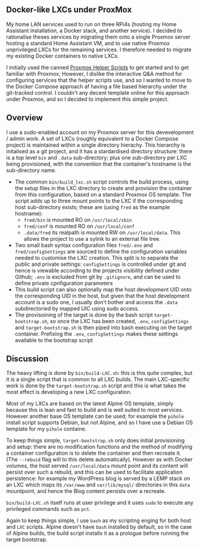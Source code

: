 ## Docker-like LXCs under ProxMox

My home LAN services used to run on three RPi4s (hosting my Home Assistant installation, a Docker stack, and another service). I decided to rationalise theses services by migrating them onto a single Proxmox server hosting a standard Home Assistant VM, and to use native Proxmox unprivileged LXCs for the remaining services. I therefore needed to migrate my existing Docker containers to native LXCs.

I initially used the canned [Proxmox Helper Scripts](https://tteck.github.io/Proxmox/) to get started and to get familiar with Proxmox;  However, I dislike the interactive Q&A method for configuring services that the helper scripts use, and so I wanted to move to the Docker Compose approach af having a file based hierarchy under the git-tracked control.   I couldn't any decent template online for this approach under Proxmox, and so I decided to implement this simple project.

## Overview

I use a sudo-enabled account on my Proxmox server for this devevelopment / admin work.  A set of LXCs (roughly equivalent to a Docker Compose project) is maintained within a single directory hierachy. This hierarchy is initalised as a git project, and it has a stardardised directory structure:  there is a top level  `bin` and `.data` sub-directory; plus one sub-directory per LXC being provisioned, with the convention that the container's hostname is the sub-directory name.

-  The common `bin/build_lxc.sh` script controls the build process, using the setup files in the LXC directory to create and provision the container from this configuration, based on a standard Proxmox OS template.  The script adds up to three mount points to the LXC if the corresponding host sub-directory exists; these are (using `fred` as the example hostname):
   -  `fred/bin` is mounted RO on `/usr/local/sbin`
   -  `fred/conf` is mounted RO on `/usr/local/conf`
   -  `.data/fred` its realpath is mounted RW on `/usr/local/data`.  This allows the project to use a sylink to an external file tree.
-  Two small bash syntax configuration files `fred/.env` and `fred/configSettings` are sourced to define the configuration variables needed to customise the LXC creation.  This split is to separate the public and private settings: `configSettings` is controlled under git and hence is viewable according to the projects visibility defined under Github; `.env` is excluded from git by `.gitignore`, and can be used to define private cpnfiguration parameters
-  This build script can also optionally map the host development UID onto the corresponding UID in the host, but given that the host development account is a sudo one, I usually don't bother and access the `.data` subdirectoried by mapped UIC using sudo access.
-  The provisoining of the target is done by the bash script `target-bootstrap.sh`, so once the LXC has been created, `.env`, `configSettings` and `target-bootstrap.sh` is then piped into bash executing on the target container.  Prefixing the `.env`, `configSettings` makes these settings available to the bootstrap script

## Discussion

The heavy lifting is done by `bin/build-LXC.sh`: this is this quite complex, but it is a single script that is common to all LXC builds.  The main LXC-specific work is done by the `target-bootstrap.sh` script and this is what takes the most effect is developing a new LXC configuration.

Most of my LXCs are based on the latest Alpine OS template, simply because this is lean and fast to build and is well suited to most services.  However another base OS template can be used; for example  the `pihole` install script supports Debian, but not Alpine, and so I have use a Debian OS template for my `pihole` containe.

To keep things simple, `target-bootstrap.sh` only does initial provisioning and setup: there are no modification functions and the method of modifying a container configuration is to delete the container and then recreate it.  (The `--rebuid` flag will to this delete automatically).  However as with Docker volumes, the host served `/usr/local/data` mount point and its content will persist over such a rebuild, and this can be used to facilitate application persistence: for example my WordPress blog is served by a LEMP stack on an LXC which  maps its `/var/www` and `var/lib/mysql/` directories in this `data` mountpoint, and hence the Blog content persists over a recreate.

`bin/build-LXC.sh` itself runs at user privilege and it uses `sudo` to execute any privileged commands such as `pct`.

Again to keep things simple, I use `bash` as my scripting enging for both host and `LXC` scripts.  Alpine doesn't have `bash` installed by default, so in the case of Alpine builds, the build script installs it as a prologue before running the target bootstrap.
